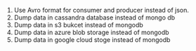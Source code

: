1. Use Avro format for consumer and producer instead of json.
2. Dump data in cassandra database instead of mongo db
3. Dump data in s3 bukcet instead of mongodb
4. Dump data in azure blob storage instead of mongodb
5. Dump data in google cloud stoge instead of mongodb
